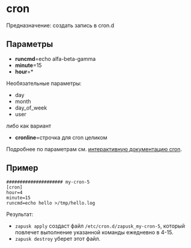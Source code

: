 # cron

Предназначение: создать запись в cron.d

## Параметры

* **runcmd**=echo alfa-beta-gamma
* **minute**=15
* **hour**=*

Необязательные параметры:

* day
* month
* day_of_week
* user

либо как вариант

* **cronline**=строчка для cron целиком

Подробнее по параметрам см. [интерактивную документацию cron](https://crontab.guru).

## Пример
```
##################### my-cron-5
[cron]
hour=4
minute=15
runcmd=echo hello >/tmp/hello.log
```
Результат: 
* `zapusk apply` создаст файл `/etc/cron.d/zapusk_my-cron-5`, который повлечет выполнение указанной команды ежедневно в 4-15.
* `zapusk destroy` уберет этот файл.